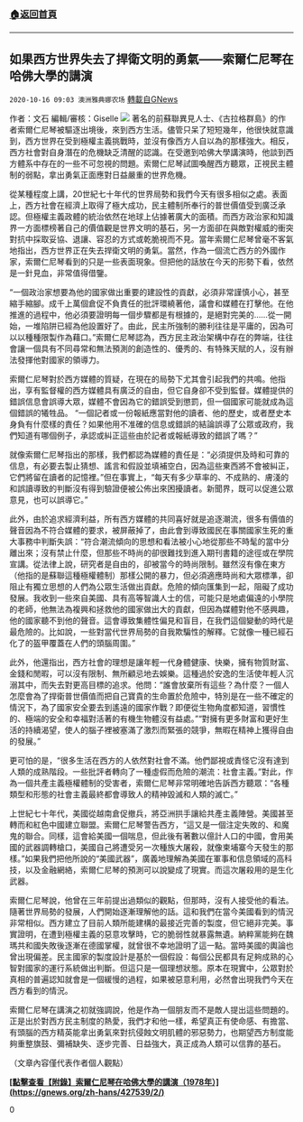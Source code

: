 ###  [:house:返回首頁](https://github.com/ourhimalayas/txt)
---

## 如果西方世界失去了捍衛文明的勇氣——索爾仁尼琴在哈佛大學的講演
`2020-10-16 09:03 澳洲雅典娜农场` [轉載自GNews](https://gnews.org/zh-hant/427611/)

作者：文石
編輯/審核：Giselle
![]()![](https://s3.amazonaws.com/gnews-media-offload/wp-content/uploads/2020/10/16083700/Screen-Shot-2020-10-16-at-10.36.01-pm.png)
著名的前蘇聯異見人士、《古拉格群島》的作者索爾仁尼琴被驅逐出境後，來到西方生活。儘管只呆了短短幾年，他很快就意識到，西方世界在受到極權主義挑戰時，並沒有像西方人自以為的那樣強大。相反，西方社會對自身潛在的危機缺乏清醒的認識。在受邀到哈佛大學講演時，他談到西方體系中存在的一些不可忽視的問題。索爾仁尼琴試圖喚醒西方聽眾，正視民主體制的弱點，拿出勇氣正面應對日益嚴重的世界危機。

從某種程度上講，20世紀七十年代的世界局勢和我們今天有很多相似之處。表面上，西方社會在經濟上取得了極大成功，民主體制所奉行的普世價值受到廣泛承認。但極權主義政體的統治依然在地球上佔據著廣大的面積。而西方政治家和知識界一方面標榜著自己的價值觀是世界文明的基石，另一方面卻在與敵對權威的衝突對抗中採取妥協、退讓、容忍的方式或乾脆視而不見。當年索爾仁尼琴曾毫不客氣地指出，西方世界正在失去捍衛文明的勇氣。當然，作為一個流亡西方的外國作家，索爾仁尼琴看到的只是一些表面現象。但把他的話放在今天的形勢下看，依然是一針見血，非常值得借鑒。

“一個政治家想要為他的國家做出重要的建設性的貢獻，必須非常謹慎小心，甚至縮手縮腳。成千上萬個倉促不負責任的批評環繞著他，議會和媒體在打擊他。在他推進的過程中，他必須要證明每一個步驟都是有根據的，是絕對完美的……從一開始，一堆陷阱已經為他設置好了。由此，民主所強制的勝利往往是平庸的，因為可以以種種限製作為藉口。”索爾仁尼琴認為，西方民主政治架構中存在的弊端，往往會讓一個具有不同尋常和無法預測的創造性的、優秀的、有特殊天賦的人，沒有辦法發揮他對國家的領導力。

索爾仁尼琴對於西方媒體的質疑，在現在的局勢下尤其會引起我們的共鳴。他指出，享有監督權的西方媒體具有廣泛的自由，但它自身卻不受到監督。媒體提供的錯誤信息會誤導大眾，媒體不會因為它的錯誤受到懲罰，但一個國家可能就成為這個錯誤的犧牲品。 “一個記者或一份報紙應當對他的讀者、他的歷史，或者歷史本身負有什麼樣的責任？如果他用不准確的信息或錯誤的結論誤導了公眾或政府，我們知道有哪個例子，承認或糾正這些由於記者或報紙導致的錯誤了嗎？”

就像索爾仁尼琴指出的那樣，我們都認為媒體的責任是：“必須提供及時和可靠的信息，有必要去製止猜想、謠言和假設並填補空白，因為這些東西將不會被糾正，它們將留在讀者的記憶裡。”但在事實上，“每天有多少草率的、不成熟的、膚淺的和誤讀導致的判斷沒有得到驗證便被公佈出來困擾讀者。新聞界，既可以促進公眾意見，也可以誤導它。”

此外，由於追求經濟利益，所有西方媒體的共同喜好就是追逐潮流，很多有價值的聲音因為不符合媒體的要求，被屏蔽掉了，由此會到導致國民在事關國家生死的重大事務中判斷失誤：“符合潮流傾向的思想和看法被小心地從那些不時髦的當中分離出來；沒有禁止什麼，但那些不時尚的卻很難找到進入期刊書籍的途徑或在學院宣講。從法律上說，研究者是自由的，卻被當今的時尚限制。雖然沒有像在東方（他指的是蘇聯這種極權體制）那樣公開的暴力，但必須適應時尚和大眾標準，卻阻止有獨立思想的人們為公眾生活做出貢獻。危險的傾向匯集到一起，阻礙了成功發展。我收到一些來自美國、具有高等智識人士的信，可能只是地處偏遠的小學院的老師，他無法為複興和拯救他的國家做出大的貢獻，但因為媒體對他不感興趣，他的國家聽不到他的聲音。這會導致集體性偏見和盲目，在我們這個變動的時代是最危險的。比如說，一些對當代世界局勢的自我欺騙性的解釋。它就像一種已經石化了的盔甲覆蓋在人們的頭腦周圍。”

此外，他還指出，西方社會的理想是讓年輕一代身體健康、快樂，擁有物質財富、金錢和閒暇，可以沒有限制、無所顧忌地去娛樂。這種過於安逸的生活使年輕人沉溺其中，而失去對更高目標的追求。他問：“誰會放棄所有這些？為什麼？一個人怎麼會為了捍衛普世價值而把自己寶貴的生命置於危險中，特別是在一些不確定的情況下，為了國家安全要去到遙遠的國家作戰？即便從生物角度都知道，習慣性的、極端的安全和幸福對活著的有機生物體沒有益處。”“對擁有更多財富和更好生活的持續渴望，使人的腦子裡被塞滿了激烈而緊張的競爭，無暇在精神上獲得自由的發展。”

更可怕的是，“很多生活在西方的人依然對社會不滿。他們鄙視或責怪它沒有達到人類的成熟階段。一些批評者轉向了一種虛假而危險的潮流：社會主義。”對此，作為一個共產主義極權體制的受害者，索爾仁尼琴非常明確地告訴西方聽眾：“各種類型和形態的社會主義最終都會導致人的精神毀滅和人類的滅亡。”

上世紀七十年代，美國從越南倉促撤兵，將亞洲拱手讓給共產主義陣營。美國甚至轉而和紅色中國建立聯盟。索爾仁尼琴警告西方，“這又是一個注定失敗的、和魔鬼的聯合。同樣，這會給美國一個喘息，但此後有著數以億計人口的中國，會用美國的武器調轉槍口，美國自己將遭受另一次種族大屠殺，就像柬埔寨今天發生的那樣。”如果我們把他所說的“美國武器”，廣義地理解為美國在軍事和信息領域的高科技，以及金融網絡，索爾仁尼琴的預測可以說變成了現實。而這次屠殺用的是生化武器。

索爾仁尼琴說，他曾在三年前提出過類似的觀點，但那時，沒有人接受他的看法。隨著世界局勢的發展，人們開始逐漸理解他的話。這和我們在當今美國看到的情況非常相似。西方建立了目前人類所能建構的最接近完善的製度，但它絕非完美。事實證明，在遭到極權主義的惡意攻擊時，它的脆弱性就暴露無遺。納粹黨能夠在魏瑪共和國失敗後逐漸在德國掌權，就曾很不幸地證明了這一點。當時美國的輿論也曾出現偏差。民主國家的製度設計是基於一個假設：每個公民都具有足夠成熟的心智對國家的運行系統做出判斷。但這只是一個理想狀態。原本在現實中，公眾對於真相的普遍認知就會是一個緩慢的過程，如果被惡意利用，必然會出現我們今天在西方看到的情況。

索爾仁尼琴在講演之初就強調說，他是作為一個朋友而不是敵人提出這些問題的。正是出於對西方民主制度的熱愛，我們才和他一樣，希望真正有使命感、有擔當、有頭腦的西方精英能拿出勇氣來對抗侵蝕文明肌體的邪惡勢力，也期望西方制度能夠重整旗鼓、彌補缺失、逐步完善、日益強大，真正成為人類可以信靠的基石。

（文章內容僅代表作者個人觀點）

**[\[點擊查看【附錄】索爾仁尼琴在哈佛大學的講演（1978年）\](https://gnews.org/zh-hans/427539/2/)](https://gnews.org/zh-hans/427539/2/)**

0
